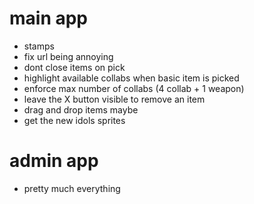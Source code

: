 # main app
- stamps
- fix url being annoying
- dont close items on pick
- highlight available collabs when basic item is picked
- enforce max number of collabs (4 collab + 1 weapon)
- leave the X button visible to remove an item
- drag and drop items maybe
- get the new idols sprites

# admin app
- pretty much everything